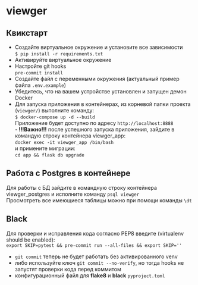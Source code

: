 # viewger


## Квикстарт
- Создайте виртуальное окружение и установите все зависимости\
`$ pip install -r requirements.txt`
- Активируйте виртуальное окружение
- Настройте git hooks\
`pre-commit install`
- Создайте файл с переменными окружения (актуальный пример файла `.env.example`)
- Убедитесь, что на вашем устройстве установлен и запущен демон Docker
- Для запуска приложения в контейнерах, из корневой папки проекта (`viewger/`) выполните команду:\
`$ docker-compose up -d --build`\
Приложение будет доступно по адресу `http://localhost:8888`\
**- !!!Важно!!!** после успешного запуска приложения, зайдите в командую строку контейнера viewger_app:\
`docker exec -it viewger_app /bin/bash` \
и примените миграции:\
`cd app && flask db upgrade`

## Работа с Postgres в контейнере
Для работы с БД зайдите в командную строку контейнера viewger_postgres и исполните команду `psql viewger`\
Просмотреть все имеющиеся таблицы можно при помощи команды `\dt`

## Black
Для проверки и исправления кода согласно PEP8 введите (virtualenv should be enabled):\
`export SKIP=pytest && pre-commit
 run --all-files && export SKIP=''`
- `git commit` теперь не будет работать без активированного venv
- либо используйте ключ `git commit --no-verify`,
 но тогда hooks не запустят проверки кода перед коммитом
- конфигурационный файл для **flake8** и **black** `pyproject.toml`
